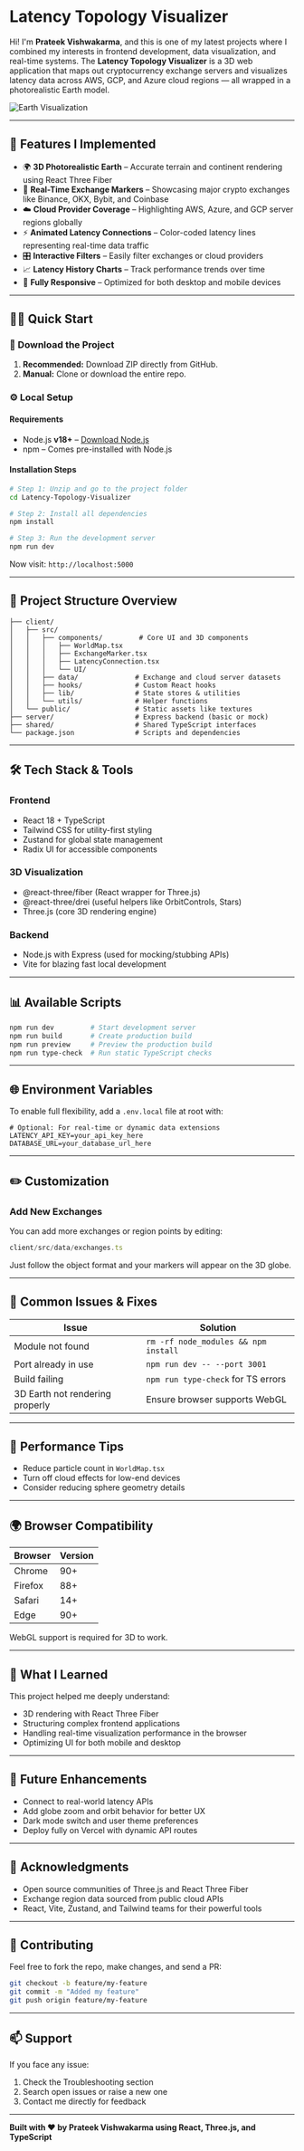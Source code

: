 
# Latency Topology Visualizer

Hi! I'm **Prateek Vishwakarma**, and this is one of my latest projects where I combined my interests in frontend development, data visualization, and real-time systems. The **Latency Topology Visualizer** is a 3D web application that maps out cryptocurrency exchange servers and visualizes latency data across AWS, GCP, and Azure cloud regions — all wrapped in a photorealistic Earth model.

![Earth Visualization](https://via.placeholder.com/800x400/1e3a8a/ffffff?text=3D+Earth+with+Crypto+Exchange+Infrastructure)

---

## 🚀 Features I Implemented

- 🌍 **3D Photorealistic Earth** – Accurate terrain and continent rendering using React Three Fiber
- 📍 **Real-Time Exchange Markers** – Showcasing major crypto exchanges like Binance, OKX, Bybit, and Coinbase
- ☁️ **Cloud Provider Coverage** – Highlighting AWS, Azure, and GCP server regions globally
- ⚡ **Animated Latency Connections** – Color-coded latency lines representing real-time data traffic
- 🎛️ **Interactive Filters** – Easily filter exchanges or cloud providers
- 📈 **Latency History Charts** – Track performance trends over time
- 📱 **Fully Responsive** – Optimized for both desktop and mobile devices

---

## 🧑‍💻 Quick Start

### 🔽 Download the Project

1. **Recommended:** Download ZIP directly from GitHub.
2. **Manual:** Clone or download the entire repo.

### ⚙️ Local Setup

#### Requirements

- Node.js **v18+** – [Download Node.js](https://nodejs.org/)
- npm – Comes pre-installed with Node.js

#### Installation Steps

```bash
# Step 1: Unzip and go to the project folder
cd Latency-Topology-Visualizer

# Step 2: Install all dependencies
npm install

# Step 3: Run the development server
npm run dev
```

Now visit: `http://localhost:5000`

---

## 📁 Project Structure Overview

```
├── client/                 
│   ├── src/
│   │   ├── components/         # Core UI and 3D components
│   │   │   ├── WorldMap.tsx          
│   │   │   ├── ExchangeMarker.tsx    
│   │   │   ├── LatencyConnection.tsx 
│   │   │   └── UI/                   
│   │   ├── data/              # Exchange and cloud server datasets
│   │   ├── hooks/             # Custom React hooks
│   │   ├── lib/               # State stores & utilities
│   │   └── utils/             # Helper functions
│   └── public/                # Static assets like textures
├── server/                    # Express backend (basic or mock)
├── shared/                    # Shared TypeScript interfaces
└── package.json               # Scripts and dependencies
```

---

## 🛠️ Tech Stack & Tools

### Frontend
- React 18 + TypeScript
- Tailwind CSS for utility-first styling
- Zustand for global state management
- Radix UI for accessible components

### 3D Visualization
- @react-three/fiber (React wrapper for Three.js)
- @react-three/drei (useful helpers like OrbitControls, Stars)
- Three.js (core 3D rendering engine)

### Backend
- Node.js with Express (used for mocking/stubbing APIs)
- Vite for blazing fast local development

---

## 📊 Available Scripts

```bash
npm run dev         # Start development server
npm run build       # Create production build
npm run preview     # Preview the production build
npm run type-check  # Run static TypeScript checks
```

---

## 🌐 Environment Variables

To enable full flexibility, add a `.env.local` file at root with:

```env
# Optional: For real-time or dynamic data extensions
LATENCY_API_KEY=your_api_key_here
DATABASE_URL=your_database_url_here
```

---

## ✏️ Customization

### Add New Exchanges
You can add more exchanges or region points by editing:

```ts
client/src/data/exchanges.ts
```

Just follow the object format and your markers will appear on the 3D globe.

---

## 🧩 Common Issues & Fixes

| Issue                             | Solution                                |
|----------------------------------|-----------------------------------------|
| Module not found                 | `rm -rf node_modules && npm install`    |
| Port already in use              | `npm run dev -- --port 3001`            |
| Build failing                    | `npm run type-check` for TS errors      |
| 3D Earth not rendering properly  | Ensure browser supports WebGL           |

---

## 🔧 Performance Tips

- Reduce particle count in `WorldMap.tsx`
- Turn off cloud effects for low-end devices
- Consider reducing sphere geometry details

---

## 🌍 Browser Compatibility

| Browser     | Version |
|-------------|---------|
| Chrome      | 90+     |
| Firefox     | 88+     |
| Safari      | 14+     |
| Edge        | 90+     |

WebGL support is required for 3D to work.

---

## 📌 What I Learned

This project helped me deeply understand:

- 3D rendering with React Three Fiber
- Structuring complex frontend applications
- Handling real-time visualization performance in the browser
- Optimizing UI for both mobile and desktop

---

## 🚧 Future Enhancements

- Connect to real-world latency APIs
- Add globe zoom and orbit behavior for better UX
- Dark mode switch and user theme preferences
- Deploy fully on Vercel with dynamic API routes

---

## 🙏 Acknowledgments

- Open source communities of Three.js and React Three Fiber
- Exchange region data sourced from public cloud APIs
- React, Vite, Zustand, and Tailwind teams for their powerful tools

---

## 🤝 Contributing

Feel free to fork the repo, make changes, and send a PR:

```bash
git checkout -b feature/my-feature
git commit -m "Added my feature"
git push origin feature/my-feature
```

---

## 📫 Support

If you face any issue:

1. Check the Troubleshooting section
2. Search open issues or raise a new one
3. Contact me directly for feedback

---

**Built with ❤️ by Prateek Vishwakarma using React, Three.js, and TypeScript**
